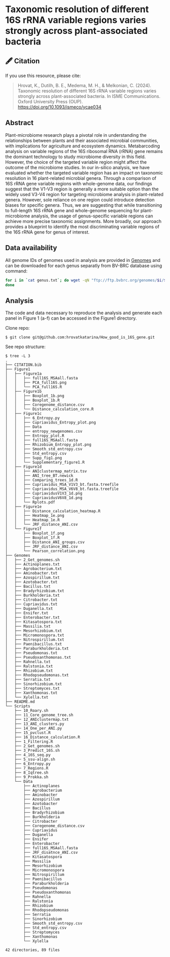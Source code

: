 # Taxonomic resolution of different 16S rRNA variable regions varies strongly across plant-associated bacteria

## 🖋️ Citation

If you use this resource, please cite:

 > Hrovat, K., Dutilh, B. E., Medema, M. H., & Melkonian, C. (2024). Taxonomic resolution of different 16S rRNA variable regions varies strongly across plant-associated bacteria. In ISME Communications. Oxford University Press (OUP). https://doi.org/10.1093/ismeco/ycae034 

## Abstract

Plant-microbiome research plays a pivotal role in understanding the relationships between plants and their associated microbial communities, with implications for agriculture and ecosystem dynamics. Metabarcoding analysis on variable regions of the 16S ribosomal RNA (rRNA) gene remains the dominant technology to study microbiome diversity in this field. However, the choice of the targeted variable region might affect the outcome of the microbiome studies. In our in-silico analysis, we have evaluated whether the targeted variable region has an impact on taxonomic resolution in 16 plant-related microbial genera. Through a comparison of 16S rRNA gene variable regions with whole-genome data, our findings suggest that the V1-V3 region is generally a more suitable option than the widely used V3-V4 region for targeting microbiome analysis in plant-related genera. However, sole reliance on one region could introduce detection biases for specific genera. Thus, we are suggesting that while transitioning to full-length 16S rRNA gene and whole-genome sequencing for plant-microbiome analysis, the usage of genus-specific variable regions can achieve more precise taxonomic assignments. More broadly, our approach provides a blueprint to identify the most discriminating variable regions of the 16S rRNA gene for genus of interest.


## Data availability

All genome IDs of genomes used in analysis are provided in [Genomes](./Genomes) and can be downloaded for each genus separatly from BV-BRC database using command:

```bash
for i in `cat genus.txt`; do wget -qN "ftp://ftp.bvbrc.org/genomes/$i/$i.fna";
done
```

## Analysis

The code and data necessary to reproduce the analysis and generate each panel in Figure 1 (a-f) can be accessed in the Figure1 directory.

Clone repo:
```
$ git clone git@github.com:hrovatkatarina/How_good_is_16S_gene.git
```
See repo structure:
```
$ tree -L 3
.
├── CITATION.bib
├── Figure1
│   ├── Figure1a
│   │   ├── full16S_MSAall.fasta
│   │   ├── PCA_full16S.png
│   │   └── PCA_full16S.R
│   ├── Figure1b
│   │   ├── Boxplot_1b.png
│   │   ├── Boxplot_1b.R
│   │   ├── Coregenome_distance.csv
│   │   └── Distance_calculation_core.R
│   ├── Figure1c
│   │   ├── 6_Entropy.py
│   │   ├── Cupriavidus_Entropy_plot.png
│   │   ├── Data
│   │   ├── entropy_newgenomes.csv
│   │   ├── Entropy_plot.R
│   │   ├── full16S_MSAall.fasta
│   │   ├── Rhizobium_Entropy_plot.png
│   │   ├── Smooth_std_entropy.csv
│   │   ├── Std_entropy.csv
│   │   ├── Supp_fig1.png
│   │   └── Supplementary_figure1.R
│   ├── Figure1d
│   │   ├── ANIclustermap_matrix.tsv
│   │   ├── ANI_tree_BT.newick
│   │   ├── Comparing_trees_1d.R
│   │   ├── Cupriavidus_MSA_V1V3_bt.fasta.treefile
│   │   ├── Cupriavidus_MSA_V6V8_bt.fasta.treefile
│   │   ├── CupriavidusV1V3_1d.png
│   │   ├── CupriavidusV6V8_1d.png
│   │   └── Rplots.pdf
│   ├── Figure1e
│   │   ├── Distance_calculation_heatmap.R
│   │   ├── Heatmap_1e.png
│   │   ├── Heatmap_1e.R
│   │   └── JRF_distance_ANI.csv
│   └── Figure1f
│       ├── Boxplot_1f.png
│       ├── Boxplot_1f.R
│       ├── Distance_ANI_groups.csv
│       ├── JRF_distance_ANI.csv
│       └── Pearson_correlation.png
├── Genomes
│   ├── 2_Get_genomes.sh
│   ├── Actinoplanes.txt
│   ├── Agrobacterium.txt
│   ├── Aminobacter.txt
│   ├── Azospirillum.txt
│   ├── Azotobacter.txt
│   ├── Bacillus.txt
│   ├── Bradyrhizobium.txt
│   ├── Burkholderia.txt
│   ├── Citrobacter.txt
│   ├── Cupriavidus.txt
│   ├── Duganella.txt
│   ├── Ensifer.txt
│   ├── Enterobacter.txt
│   ├── Kitasatospora.txt
│   ├── Massilia.txt
│   ├── Mesorhizobium.txt
│   ├── Micromonospora.txt
│   ├── Nitrospirillum.txt
│   ├── Paenibacillus.txt
│   ├── Paraburkholderia.txt
│   ├── Pseudomonas.txt
│   ├── Pseudoxanthomonas.txt
│   ├── Rahnella.txt
│   ├── Ralstonia.txt
│   ├── Rhizobium.txt
│   ├── Rhodopseudomonas.txt
│   ├── Serratia.txt
│   ├── Sinorhizobium.txt
│   ├── Streptomyces.txt
│   ├── Xanthomonas.txt
│   └── Xylella.txt
├── README.md
└── Scripts
    ├── 10_Roary.sh
    ├── 11_Core_genome_tree.sh
    ├── 12_ANIclustermap.txt
    ├── 13_ANI_clusters.py
    ├── 14_One_per_ANI.py
    ├── 15_pvclust.R
    ├── 16_Distance_calculation.R
    ├── 1_Filtering.R
    ├── 2_Get_genomes.sh
    ├── 3_Predict_16S.sh
    ├── 4_16S_seq.py
    ├── 5_ssu-align.sh
    ├── 6_Entropy.py
    ├── 7_Regions.R
    ├── 8_Iqtree.sh
    ├── 9_Prokka.sh
    └── Data
        ├── Actinoplanes
        ├── Agrobacterium
        ├── Aminobacter
        ├── Azospirillum
        ├── Azotobacter
        ├── Bacillus
        ├── Bradyrhizobium
        ├── Burkholderia
        ├── Citrobacter
        ├── Coregenome_distance.csv
        ├── Cupriavidus
        ├── Duganella
        ├── Ensifer
        ├── Enterobacter
        ├── full16S_MSAall.fasta
        ├── JRF_disatnce_ANI.csv
        ├── Kitasatospora
        ├── Massilia
        ├── Mesorhizobium
        ├── Micromonospora
        ├── Nitrospirillum
        ├── Paenibacillus
        ├── Paraburkholderia
        ├── Pseudomonas
        ├── Pseudoxanthomonas
        ├── Rahnella
        ├── Ralstonia
        ├── Rhizobium
        ├── Rhodopseudomonas
        ├── Serratia
        ├── Sinorhizobium
        ├── Smooth_std_entropy.csv
        ├── Std_entropy.csv
        ├── Streptomyces
        ├── Xanthomonas
        └── Xylella

42 directories, 89 files

```
